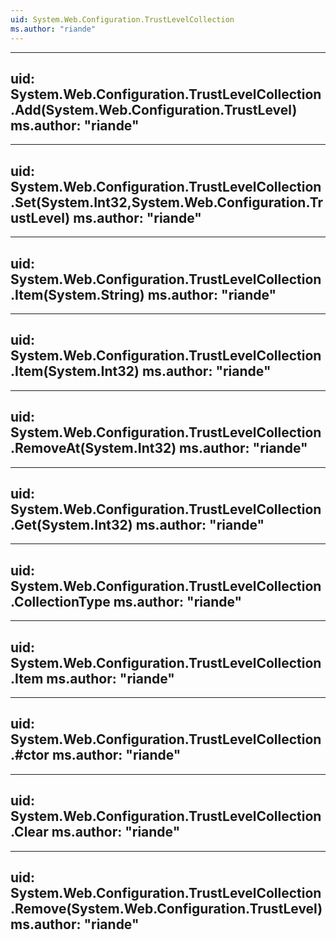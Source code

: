 ```yaml
---
uid: System.Web.Configuration.TrustLevelCollection
ms.author: "riande"
---
```


---
uid: System.Web.Configuration.TrustLevelCollection.Add(System.Web.Configuration.TrustLevel)
ms.author: "riande"
---

---
uid: System.Web.Configuration.TrustLevelCollection.Set(System.Int32,System.Web.Configuration.TrustLevel)
ms.author: "riande"
---

---
uid: System.Web.Configuration.TrustLevelCollection.Item(System.String)
ms.author: "riande"
---

---
uid: System.Web.Configuration.TrustLevelCollection.Item(System.Int32)
ms.author: "riande"
---

---
uid: System.Web.Configuration.TrustLevelCollection.RemoveAt(System.Int32)
ms.author: "riande"
---

---
uid: System.Web.Configuration.TrustLevelCollection.Get(System.Int32)
ms.author: "riande"
---

---
uid: System.Web.Configuration.TrustLevelCollection.CollectionType
ms.author: "riande"
---

---
uid: System.Web.Configuration.TrustLevelCollection.Item
ms.author: "riande"
---

---
uid: System.Web.Configuration.TrustLevelCollection.#ctor
ms.author: "riande"
---

---
uid: System.Web.Configuration.TrustLevelCollection.Clear
ms.author: "riande"
---

---
uid: System.Web.Configuration.TrustLevelCollection.Remove(System.Web.Configuration.TrustLevel)
ms.author: "riande"
---
